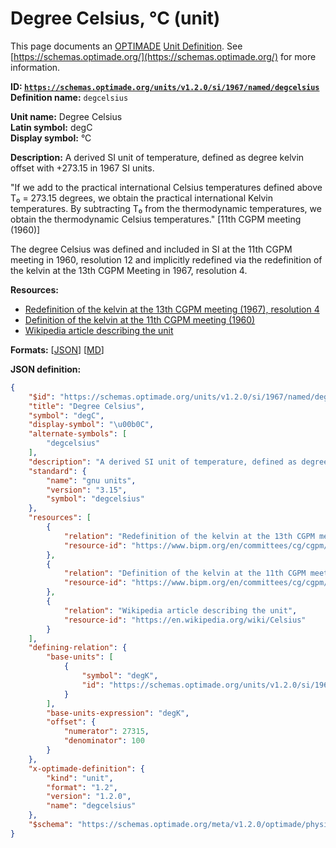# Degree Celsius, °C (unit)
This page documents an [OPTIMADE](https://www.optimade.org/) [Unit Definition](https://schemas.optimade.org/#definitions). See [https://schemas.optimade.org/](https://schemas.optimade.org/) for more information.

**ID: [`https://schemas.optimade.org/units/v1.2.0/si/1967/named/degcelsius`](https://schemas.optimade.org/units/v1.2.0/si/1967/named/degcelsius)**  
**Definition name:** `degcelsius`

**Unit name:** Degree Celsius  
**Latin symbol:** degC  
**Display symbol:** °C  
  
**Description:** A derived SI unit of temperature, defined as degree kelvin offset with +273.15 in 1967 SI units.

"If we add to the practical international Celsius temperatures defined above T₀ = 273.15 degrees, we obtain the practical international Kelvin temperatures. By subtracting T₀ from the thermodynamic temperatures, we obtain the thermodynamic Celsius temperatures." [11th CGPM meeting (1960)]

The degree Celsius was defined and included in SI at the 11th CGPM meeting in 1960, resolution 12 and implicitly redefined via the redefinition of the kelvin at the 13th CGPM Meeting in 1967, resolution 4.

**Resources:**

- [Redefinition of the kelvin at the 13th CGPM meeting (1967), resolution 4](https://www.bipm.org/en/committees/cg/cgpm/13-1967/resolution-4)
- [Definition of the kelvin at the 11th CGPM meeting (1960)](https://www.bipm.org/en/committees/cg/cgpm/11-1960)
- [Wikipedia article describing the unit](https://en.wikipedia.org/wiki/Celsius)


**Formats:** [[JSON](degcelsius.json)] [[MD](degcelsius.md)]

**JSON definition:**

``` json
{
    "$id": "https://schemas.optimade.org/units/v1.2.0/si/1967/named/degcelsius",
    "title": "Degree Celsius",
    "symbol": "degC",
    "display-symbol": "\u00b0C",
    "alternate-symbols": [
        "degcelsius"
    ],
    "description": "A derived SI unit of temperature, defined as degree kelvin offset with +273.15 in 1967 SI units.\n\n\"If we add to the practical international Celsius temperatures defined above T\u2080 = 273.15 degrees, we obtain the practical international Kelvin temperatures. By subtracting T\u2080 from the thermodynamic temperatures, we obtain the thermodynamic Celsius temperatures.\" [11th CGPM meeting (1960)]\n\nThe degree Celsius was defined and included in SI at the 11th CGPM meeting in 1960, resolution 12 and implicitly redefined via the redefinition of the kelvin at the 13th CGPM Meeting in 1967, resolution 4.",
    "standard": {
        "name": "gnu units",
        "version": "3.15",
        "symbol": "degcelsius"
    },
    "resources": [
        {
            "relation": "Redefinition of the kelvin at the 13th CGPM meeting (1967), resolution 4",
            "resource-id": "https://www.bipm.org/en/committees/cg/cgpm/13-1967/resolution-4"
        },
        {
            "relation": "Definition of the kelvin at the 11th CGPM meeting (1960)",
            "resource-id": "https://www.bipm.org/en/committees/cg/cgpm/11-1960"
        },
        {
            "relation": "Wikipedia article describing the unit",
            "resource-id": "https://en.wikipedia.org/wiki/Celsius"
        }
    ],
    "defining-relation": {
        "base-units": [
            {
                "symbol": "degK",
                "id": "https://schemas.optimade.org/units/v1.2.0/si/1967/base/kelvin"
            }
        ],
        "base-units-expression": "degK",
        "offset": {
            "numerator": 27315,
            "denominator": 100
        }
    },
    "x-optimade-definition": {
        "kind": "unit",
        "format": "1.2",
        "version": "1.2.0",
        "name": "degcelsius"
    },
    "$schema": "https://schemas.optimade.org/meta/v1.2.0/optimade/physical_unit_definition.md"
}
```